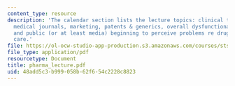 ```yaml
---
content_type: resource
description: 'The calendar section lists the lecture topics: clinical trials, FDA,
  medical journals, marketing, patents & generics, overall dysfunctional situation
  and public (or at least media) beginning to perceive problems re drugs & health
  care.'
file: https://ol-ocw-studio-app-production.s3.amazonaws.com/courses/sts-062j-drugs-politics-and-culture-spring-2006/48add5c3b999058b62f654c2228c8823_pharma_lecture.pdf
file_type: application/pdf
resourcetype: Document
title: pharma_lecture.pdf
uid: 48add5c3-b999-058b-62f6-54c2228c8823
---
```

